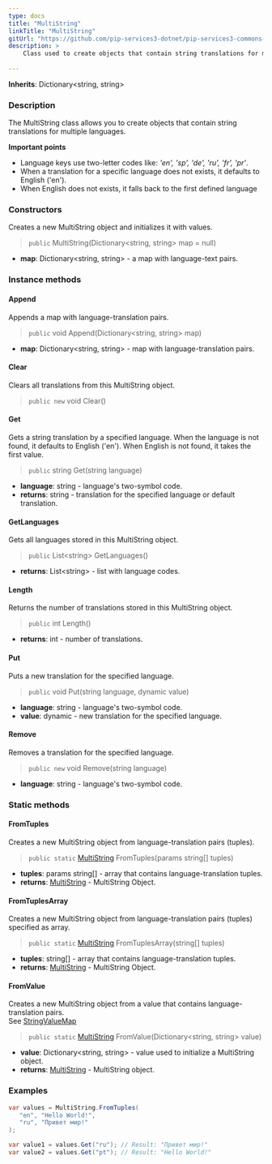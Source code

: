 ```yaml
---
type: docs
title: "MultiString"
linkTitle: "MultiString"
gitUrl: "https://github.com/pip-services3-dotnet/pip-services3-commons-dotnet"
description: > 
    Class used to create objects that contain string translations for multiple languages.
    
---
```


**Inherits**: Dictionary\<string, string\>

### Description

The MultiString class allows you to create objects that contain string translations for multiple languages.

**Important points**

- Language keys use two-letter codes like: *'en', 'sp', 'de', 'ru', 'fr', 'pr'*.
- When a translation for a specific language does not exists, it defaults to English ('en').
- When English does not exists, it falls back to the first defined language


### Constructors
Creates a new MultiString object and initializes it with values.

> `public` MultiString(Dictionary\<string, string\> map = null)

- **map**: Dictionary\<string, string\> - a map with language-text pairs.


### Instance methods

#### Append
Appends a map with language-translation pairs.

> `public` void Append(Dictionary\<string, string\> map)

- **map**: Dictionary\<string, string\> - map with language-translation pairs.


#### Clear
Clears all translations from this MultiString object.

> `public new` void Clear()


#### Get
Gets a string translation by a specified language.
When the language is not found, it defaults to English ('en').
When English is not found, it takes the first value.

> `public` string Get(string language)

- **language**: string - language's two-symbol code.
- **returns**: string - translation for the specified language or default translation.


#### GetLanguages
Gets all languages stored in this MultiString object.

> `public` List\<string\> GetLanguages()

- **returns**: List\<string\> - list with language codes. 


#### Length
Returns the number of translations stored in this MultiString object.

> `public` int Length()

- **returns**: int - number of translations.


#### Put
Puts a new translation for the specified language.

> `public` void Put(string language, dynamic value)

- **language**: string - language's two-symbol code.
- **value**: dynamic - new translation for the specified language.


#### Remove
Removes a translation for the specified language.

> `public new` void Remove(string language)

- **language**: string - language's two-symbol code.


### Static methods

#### FromTuples
Creates a new MultiString object from language-translation pairs (tuples).

> `public static` [MultiString]() FromTuples(params string[] tuples)

- **tuples**: params string[] - array that contains language-translation tuples.
- **returns**: [MultiString]() - MultiString Object.


#### FromTuplesArray
Creates a new MultiString object from language-translation pairs (tuples) specified as array.

> `public static` [MultiString]() FromTuplesArray(string[] tuples)

- **tuples**: string[] - array that contains language-translation tuples.
- **returns**: [MultiString]() - MultiString Object.


#### FromValue
Creates a new MultiString object from a value that contains language-translation pairs.  
See [StringValueMap](../string_value_map)

> `public static` [MultiString]() FromValue(Dictionary\<string, string\> value)

- **value**: Dictionary\<string, string\> - value used to initialize a MultiString object.
- **returns**: [MultiString]() - MultiString object.

### Examples

```cs
var values = MultiString.FromTuples(
   "en", "Hello World!",
   "ru", "Привет мир!"
);

var value1 = values.Get("ru"); // Result: "Привет мир!"
var value2 = values.Get("pt"); // Result: "Hello World!"


```
